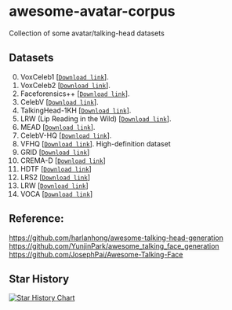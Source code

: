 # awesome-avatar-corpus
Collection of some avatar/talking-head datasets

## Datasets

0. VoxCeleb1 [[`Download link`](https://www.robots.ox.ac.uk/~vgg/data/voxceleb/vox1.html)].
1. VoxCeleb2 [[`Download link`](https://www.robots.ox.ac.uk/~vgg/data/voxceleb/vox2.html)].
2. Faceforensics++ [[`Download link`](https://github.com/ondyari/FaceForensics)].
3. CelebV [[`Download link`](https://drive.google.com/file/d/1jQ6d76T5GQuvQH4dq8_Wq1T0cxvN0_xp/view)].
4. TalkingHead-1KH [[`Download link`](https://github.com/deepimagination/TalkingHead-1KH)].
5. LRW (Lip Reading in the Wild) [[`Download link`](https://www.robots.ox.ac.uk/~vgg/data/lip_reading/lrw1.html)].
6. MEAD [[`Download link`](https://github.com/uniBruce/Mead)].
7. CelebV-HQ [[`Download link`](https://github.com/CelebV-HQ/CelebV-HQ)].
8. VFHQ [[`Download link`](https://liangbinxie.github.io/projects/vfhq/)]. High-definition dataset
9. GRID [[`Download link`](https://spandh.dcs.shef.ac.uk//avlombard/)]
10. CREMA-D [[`Download link`](https://github.com/CheyneyComputerScience/CREMA-D)]
11. HDTF [[`Download link`](https://github.com/MRzzm/HDTF)]
12. LRS2 [[`Download link`](https://www.robots.ox.ac.uk/~vgg/data/lip_reading/lrs2.html)]
13. LRW [[`Download link`](https://www.robots.ox.ac.uk/~vgg/data/lip_reading/lrw1.html)]
14. VOCA [[`Download link`](https://voca.is.tue.mpg.de/)]

## Reference:
https://github.com/harlanhong/awesome-talking-head-generation
https://github.com/YunjinPark/awesome_talking_face_generation
https://github.com/JosephPai/Awesome-Talking-Face

## Star History

[![Star History Chart](https://api.star-history.com/svg?repos=taichuai/awesome-avatar-corpus&type=Date)](https://star-history.com/#taichuai/awesome-avatar-corpus&Date)
